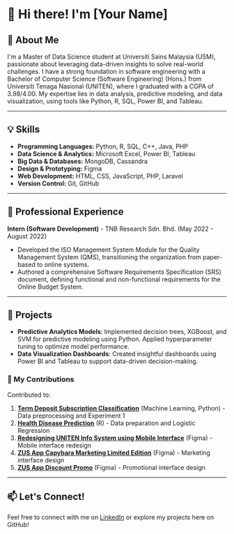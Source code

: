 # 👋 Hi there! I'm [Your Name]

## 🚀 About Me
I'm a Master of Data Science student at Universiti Sains Malaysia (USM), passionate about leveraging data-driven insights to solve real-world challenges. I have a strong foundation in software engineering with a Bachelor of Computer Science (Software Engineering) (Hons.) from Universiti Tenaga Nasional (UNITEN), where I graduated with a CGPA of 3.98/4.00. My expertise lies in data analysis, predictive modeling, and data visualization, using tools like Python, R, SQL, Power BI, and Tableau.

---

## 💡 Skills
- **Programming Languages:** Python, R, SQL, C++, Java, PHP
- **Data Science & Analytics:** Microsoft Excel, Power BI, Tableau
- **Big Data & Databases:** MongoDB, Cassandra
- **Design & Prototyping:** Figma
- **Web Development:** HTML, CSS, JavaScript, PHP, Laravel
- **Version Control:** Git, GitHub
---

## 💼 Professional Experience
**Intern (Software Development)** - TNB Research Sdn. Bhd. (May 2022 - August 2022)
- Developed the ISO Management System Module for the Quality Management System (QMS), transitioning the organization from paper-based to online systems.
- Authored a comprehensive Software Requirements Specification (SRS) document, defining functional and non-functional requirements for the Online Budget System.
---

## 📝 Projects
- **Predictive Analytics Models**: Implemented decision trees, XGBoost, and SVM for predictive modeling using Python. Applied hyperparameter tuning to optimize model performance.
- **Data Visualization Dashboards**: Created insightful dashboards using Power BI and Tableau to support data-driven decision-making.

### 💪 My Contributions
Contributed to:
1. **[Term Deposit Subscription Classification](https://github.com/j9988/Term-Deposit-Subscription-Classification)** (Machine Learning, Python) - Data preprocessing and Experiment 1
2. **[Health Disease Prediction](https://github.com/j9988/Health_Disease_Prediction)** (R) - Data preparation and Logistic Regression
3. **[Redesigning UNITEN Info System using Mobile Interface](https://www.figma.com/proto/ah6MeSWSfxYI6rYGk45HeE/UNITEN-INFO?node-id=30-2989&starting-point-node-id=71%3A332&t=CP793TFENRa0748a-1)** (Figma) - Mobile interface redesign
4. **[ZUS App Capybara Marketing Limited Edition](https://www.figma.com/proto/4pwzbWguHpAwKEzVPxjtdm/Group-Project?node-id=5-3&t=fx2IIy6IQ9bJWtKi-1)** (Figma) - Marketing interface design
5. **[ZUS App Discount Promo](https://www.figma.com/proto/4pwzbWguHpAwKEzVPxjtdm/Group-Project?node-id=135-1059&starting-point-node-id=135%3A1059&t=Aezrb1RGj2xik8Ie-1)** (Figma) - Promotional interface design
---

## 📫 Let's Connect!
Feel free to connect with me on [LinkedIn](https://www.linkedin.com/in/alia-marliana-shaiful-bahari/) or explore my projects here on GitHub!

